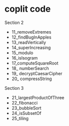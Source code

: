 # coplit code 


Section 2
- 11_removeExtremes
- 12_findBugInApples
- 13_readVertically
- 14_superIncreasing
- 15_modulo
- 16_isIsogram
- 17_computeSquareRoot
- 18_ numberSearch
- 19_ decryptCaesarCipher
- 20_ compressString

Section 3
- 21_largestProductOfThree
- 22_fibonacci
- 23_bubbleSort
- 24_isSubsetOf
- 25_tiling
